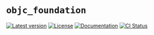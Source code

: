 # `objc_foundation`

[![Latest version](https://badgen.net/crates/v/objc_foundation_derive)](https://crates.io/crates/objc_foundation_derive)
[![License](https://badgen.net/badge/license/MIT/blue)](../LICENSE.txt)
[![Documentation](https://docs.rs/objc_foundation_derive/badge.svg)](https://docs.rs/objc_foundation_derive/)
[![CI Status](https://github.com/madsmtm/objc2/workflows/CI/badge.svg)](https://github.com/madsmtm/objc2/actions)
